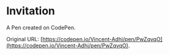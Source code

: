 # Invitation

A Pen created on CodePen.

Original URL: [https://codepen.io/Vincent-Adhi/pen/PwZqvqO](https://codepen.io/Vincent-Adhi/pen/PwZqvqO).

